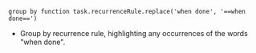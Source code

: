 <!-- placeholder to force blank line before included text -->


~~~text
group by function task.recurrenceRule.replace('when done', '==when done==')
~~~

- Group by recurrence rule, highlighting any occurrences of the words "when done".



<!-- placeholder to force blank line after included text -->
